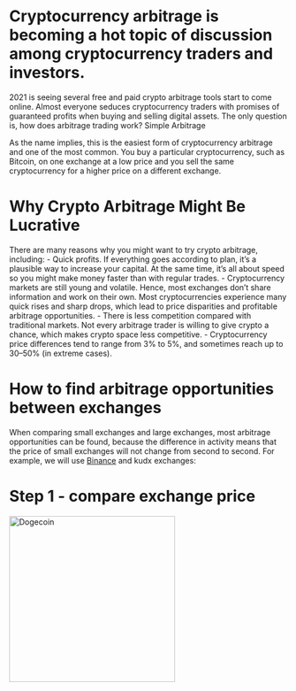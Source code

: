 # Cryptocurrency arbitrage is becoming a hot topic of discussion among cryptocurrency traders and investors.

2021 is seeing several free and paid crypto arbitrage tools start to come online. Almost everyone seduces cryptocurrency traders with promises of guaranteed profits when buying and selling digital assets. The only question is, how does arbitrage trading work?
Simple Arbitrage

As the name implies, this is the easiest form of сryptocurrency arbitrage and one of the most common. You buy a particular cryptocurrency, such as Bitcoin, on one exchange at a low price and you sell the same cryptocurrency for a higher price on a different exchange. 

# Why Crypto Arbitrage Might Be Lucrative

There are many reasons why you might want to try crypto arbitrage, including: 
    - Quick profits. If everything goes according to plan, it’s a plausible way to increase your capital. At the same time, it’s all about speed so you might make money faster than with regular trades.
    - Cryptocurrency markets are still young and volatile. Hence, most exchanges don’t share information and work on their own. Most cryptocurrencies experience many quick rises and sharp drops, which lead to price disparities and profitable arbitrage opportunities.
    - There is less competition compared with traditional markets. Not every arbitrage trader is willing to give crypto a chance, which makes crypto space less competitive.
    - Cryptocurrency price differences tend to range from 3% to 5%, and sometimes reach up to 30–50% (in extreme cases).

# How to find arbitrage opportunities between exchanges

When comparing small exchanges and large exchanges, most arbitrage opportunities can be found, because the difference in activity means that the price of small exchanges will not change from second to second.
For example, we will use [Binance](https://accounts.binance.me/fr/register?ref=G3S7FZ60) and kudx exchanges: 

# Step 1 - compare exchange price

 <img src="https://static.tumblr.com/ppdj5y9/Ae9mxmxtp/300coin.png" alt="Dogecoin" width="300" align="center"/> 
